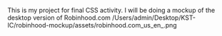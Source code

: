 This is my project for final CSS activity. I will be doing a mockup of the desktop version of Robinhood.com
/Users/admin/Desktop/KST-IC/robinhood-mockup/assets/robinhood.com_us_en_.png
